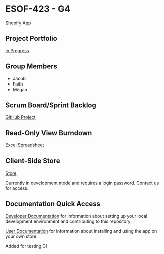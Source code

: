 # ESOF-423 - G4
Shopify App

## Project Portfolio
[In Progress](https://docs.google.com/document/d/1jHizNwP9bavrVc76SmixKsihwQgDmYudxxGZaySC_bM/edit?usp=sharing)

## Group Members
- Jacob
- Faith
- Megan

## Scrum Board/Sprint Backlog
[GitHub Project](https://github.com/users/CodeAX2/projects/1)

## Read-Only View Burndown
[Excel Spreadsheet](https://montanaedu-my.sharepoint.com/:x:/g/personal/j56w894_msu_montana_edu/EaVV4swagBpGimoDWHDCcFcB4JHtuL6F3gUtCRcTsvlBhA?e=7Lv0hD)

## Client-Side Store
[Store](https://jacob-esof423.myshopify.com/)

Currently in development mode and requires a login password. Contact us for access.

## Documentation Quick Access
[Developer Documentation](https://github.com/423s22/G4/blob/main/Documentation/Dev%20Docs.md) 
for information about setting up your local development environment and contributing to this repository.

[User Documentation](https://github.com/423s22/G4/blob/main/Documentation/User%20Docs.md)
for information about installing and using the app on your own store.

Added for testing CI